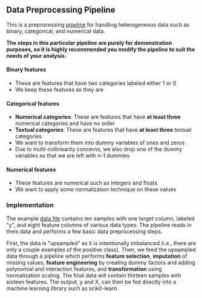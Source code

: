 ## Data Preprocessing Pipeline

This is a preprocessing [pipeline](/data_preprocessing.py) for handling heterogeneous data such as binary, categorical, and numerical data. 

**The steps in this particular pipeline are purely for demonstration purposes, so it is highly recommended you modify the pipeline to suit the needs of your analysis.**

#### Binary features
- These are features that have two categories labeled either 1 or 0
- We keep these features as they are
#### Categorical features
- **Numerical categories**: These are features that have **at least three** numerical categories and have no order
- **Textual categories**: These are features that have **at least three** textual categories
- We want to transform them into dummy variables of ones and zeros
- Due to multi-collinearity concerns, we also drop one of the dummy variables so that we are left with n-1 dummies
#### Numerical features
- These features are numerical such as integers and floats
- We want to apply some normalization technique on these values

### Implementation

The example [data file](/input/data_example.csv) contains ten samples with one target column, labeled "y", and eight feature columns of various data types. The pipeline reads in theis data and performs a few basic data preprocessing steps.

First, the data is "upsampled" as it is intentionally imbalanced (i.e., there are only a couple examples of the positive class). Then, we feed the upsampled data through a pipeline which performs **feature selection**, **imputation** of missing values, **feature engineering** by creating dummy factors and adding polynomial and interaction features, and **transformation** using normalization scaling. The final data will contain thirteen samples with sixteen features. The output, y and X, can then be fed directly into a machine learning library such as scikit-learn.



